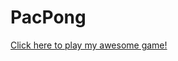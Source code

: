 # PacPong 
<a href="https://github.com/AnkitBisain/PacPong/blob/master/PacPong.jar?raw=true">Click here to play my awesome game!</a>
